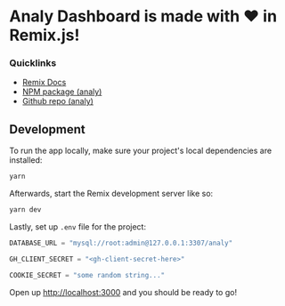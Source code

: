 # Analy Dashboard is made with ♥️ in Remix.js!

### Quicklinks
- [Remix Docs](https://remix.run/docs)
- [NPM package (analy)](https://www.npmjs.com/package/analy)
- [Github repo (analy)](https://github.com/kuvamdazeus/analy)

## Development

To run the app locally, make sure your project's local dependencies are installed:

```sh
yarn
```

Afterwards, start the Remix development server like so:

```sh
yarn dev
```

Lastly, set up `.env` file for the project:

```python
DATABASE_URL = "mysql://root:admin@127.0.0.1:3307/analy"

GH_CLIENT_SECRET = "<gh-client-secret-here>"

COOKIE_SECRET = "some random string..."
```

Open up [http://localhost:3000](http://localhost:3000) and you should be ready to go!

